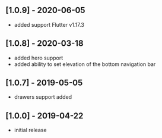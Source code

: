 ## [1.0.9] - 2020-06-05

* added support Flutter v1.17.3

## [1.0.8] - 2020-03-18

* added hero support
* added ability to set elevation of the bottom navigation bar

## [1.0.7] - 2019-05-05

* drawers support added

## [1.0.0] - 2019-04-22

* initial release
